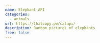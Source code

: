 ```yaml
---
name: Elephant API
categories:
  - animals
url: https://thatcopy.pw/catapi/
description: Random pictures of elephants
free: false
---
```


